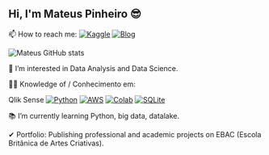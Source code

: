 ## Hi, I'm Mateus Pinheiro 😎

📫 How to reach me:
[![Kaggle](https://img.shields.io/badge/Kaggle-20BEFF?style=for-the-badge&logo=Kaggle&logoColor=white)](https://www.kaggle.com/mateuscpinheiro)
[![Blog](https://img.shields.io/badge/LinkedIn-0077B5?style=for-the-badge&logo=linkedin&logoColor=white)](https://www.linkedin.com/in/mateus-analista-de-dados/)

![Mateus GitHub stats](https://github-readme-stats.vercel.app/api?username=Mateus-cpa&theme=highcontrast&show_icons=true)

👀 I’m interested in Data Analysis and Data Science.

👨‍💻 Knowledge of / Conhecimento em:

Qlik Sense
[![Python](https://img.shields.io/badge/Python-3776AB?style=for-the-badge&logo=python&logoColor=white)]()
[![AWS](https://img.shields.io/badge/Amazon_AWS-232F3E?style=for-the-badge&logo=amazon-aws&logoColor=white)]()
[![Colab](https://img.shields.io/badge/Colab-F9AB00?style=for-the-badge&logo=googlecolab&color=525252)]()
[![SQLite](https://img.shields.io/badge/SQLite-07405E?style=for-the-badge&logo=sqlite&logoColor=white)]()



📚 I’m currently learning Python, big data, datalake.

✔ Portfolio: Publishing professional and academic projects on EBAC (Escola Britânica de Artes Criativas).
